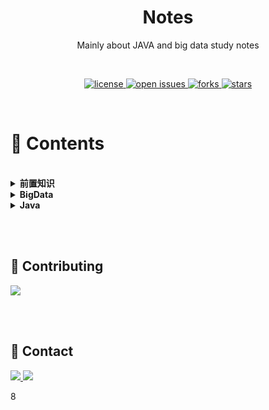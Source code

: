 <div align="center">

# Notes


Mainly about JAVA and big data study notes



​    


<p>
  <a href="https://github.com/jiachuanH/Notes/blob/main/LICENSE">
    <img src="https://img.shields.io/github/license/jiachuanH/Notes.svg" alt="license" />
  </a>
  <a href="https://github.com/jiachuanH/Notes/issues">
    <img src="https://img.shields.io/github/issues/jiachuanH/Notes" alt="open issues" />
  </a>
  <a href="https://github.com/jiachuanH/Notes/network/members">
    <img src="https://img.shields.io/github/forks/jiachuanH/Notes" alt="forks" />
  </a>
  <a href="https://github.com/jiachuanH/Notes/stargazers">
    <img src="https://img.shields.io/github/stars/jiachuanH/Notes" alt="stars" />
  </a>
</p>
</div></br>

# :notebook_with_decorative_cover:  Contents

</br>

<details>
    <summary><strong>前置知识</strong></summary>
    <ul><li><a href="prerequisite\GitStudy\Git\GitStudy.md">Git</a></li></ul>
    <ul><li><a href="prerequisite\GitStudy\Git\git-cheat-sheet.pdf">Git-Cheat-Sheet</a></li></ul>
    <ul><li><a href="prerequisite\LinuxStudy\Linux\Linux.md">Linux笔记</a></li></ul>
    <ul><li><a href="https://wangchujiang.com/linux-command/">Linux命令查询</a></li></ul>
    <ul><li>Mysql</li>
        <ul><li><a href="prerequisite\MysqlStudy\Mysql\SQL 语法.md">Mysql基础</a></li></ul>
        <ul><li><a href="prerequisite\MysqlStudy\Mysql\MySQL.md">Mysql高阶</a></li></ul>
    </ul>
</details>
<details>
	<summary><strong>BigData</strong>
	</summary>
    <ul><li><a href="BigData\大数据常用脚本\脚本汇总.md">常用脚本</a></li></ul>
	<ul><li><a href="BigData\Linux笔记.pdf">LinuxPDF下载后查看</a></li></ul>
	<ul><li>Hadoop</li>
		<ul><li><a href="BigData\Hadoop\0入门\Hadoop入门.md">入门</a></li></ul>
		<ul><li><a href="BigData\Hadoop\1HDFS\HDFS.md">HDFS</a></li></ul>
		<ul><li><a href="BigData\Hadoop\2MapReduce\MapReduce.md">MapRedece</a></li></ul>
		<ul><li><a href="BigData\Hadoop\3YARN\Yarn.md">Yarn</a></li></ul>
		<ul><li><a href="BigData\Hadoop\4生产调优\生产调优手册.md">调优</a></li></ul>
	</ul>
    <ul><li><a href="BigData\Zookeeper\1 、Zookeeper基础\Zookeeper.md">Zookeeper</a></li></ul>
    <ul><li><a href="BigData\Hive\1Hive基础\HIve.md">Hive</a></li></ul>
    <ul><li><a href="">Flume丢失</a></li></ul>
    <ul><li><a href="BigData\kafka\Kafka.md">Kafka</a></li></ul>
    <ul><li><a href="BigData\Hbase\1、Hbase基础\Hbase.md">Hbase</a></li></ul>
    <ul><li><a href="">Sqoop未学</a></li></ul>
    <ul><li><a href="">Azkaban丢失</a></li></ul>
    <ul><li><a href="BigData\Maxwell\1、Maxwell\Maxwell.md">Maxwell</a></li></ul>
    <ul><li><a href="BigData\Canal\1、Canal\Canal.md">Canal</a></li></ul>
    <ul><li>Scala</li>
    	<ul><li><a href="BigData\Scala\1、Scala\一、Scale简介及配置.md">一、Scale简介及配置</a></li></ul>
    	<ul><li><a href="BigData\Scala\1、Scala\二、变量和数据类型.md">二、变量和数据类型</a></li></ul>
    	<ul><li><a href="BigData\Scala\1、Scala\三、运算符.md">三、运算符</a></li></ul>
    	<ul><li><a href="BigData\Scala\1、Scala\四、流程控制.md">四、流程控制</a></li></ul>
    	<ul><li><a href="BigData\Scala\1、Scala\五、函数式编程.md">五、函数式编程</a></li></ul>
    	<ul><li><a href="BigData\Scala\1、Scala\六、面向对象.md">六、面向对象</a></li></ul>
    	<ul><li><a href="BigData\Scala\1、Scala\七、集合.md">七、集合</a></li></ul>
    	<ul><li><a href="BigData\Scala\1、Scala\八、模式匹配和异常.md">八、模式匹配和异常</a></li></ul>
    </ul>
    <ul><li>Spark</li>
    	<ul><li><a href="BigData\Spark\1、SparkNote\1、Spark基础+Core.md">1、Spark基础+Core</a></li></ul>
    	<ul><li><a href="BigData\Spark\1、SparkNote\2、SparkSQL.md">2、SparkSQL</a></li></ul>
    	<ul><li><a href="BigData\Spark\1、SparkNote\3、SparkSteaming.md">3、SparkSteaming</a></li></ul>
    </ul>
    <ul><li><a href="">Flink未学</a></li></ul>
    <ul><li><a href="BigData\电商数仓5.0\1、E-com\E-com.md">E-commerce5.0</a></li></ul>
</details>
<details>
    <summary><strong>Java</strong></summary>
    <p style="color: red;" align="center">以下笔记均为PDF文档由B站UP主<a href="https://space.bilibili.com/95256449?spm_id_from=333.337.search-card.all.click">狂神说</a>所有 </p>
    <ul><li><a href="Java\">点我至目录页</a></li></ul>
</details>







</br></br>








## :wave: Contributing

<a href="https://github.com/jiachuanH/Notes/graphs/contributors">
  <img src="https://contrib.rocks/image?repo=jiachuanH/Notes" />
</a>



</br></br>

## :handshake: Contact

<p > 
 <a href="https://twitter.com/Jiachuanhuang">
    <img src="https://skillicons.dev/icons?i=twitter" />
  </a>
 <a href="https://github.com/jiachuanH">
    <img src="https://skillicons.dev/icons?i=github" />
  </a>
</p>
8
